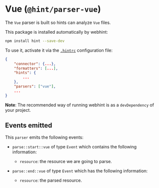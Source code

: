 # Vue (`@hint/parser-vue`)

The `Vue` parser is built so hints can analyze `Vue` files.

This package is installed automatically by webhint:

```bash
npm install hint --save-dev
```

To use it, activate it via the [`.hintrc`][hintrc] configuration file:

```json
{
    "connector": {...},
    "formatters": [...],
    "hints": {
        ...
    },
    "parsers": ["vue"],
    ...
}
```

**Note**: The recommended way of running webhint is as a `devDependency` of
your project.

## Events emitted

This `parser` emits the following events:

* `parse::start::vue` of type `Event` which contains the following information:

  * `resource`: the resource we are going to parse.

* `parse::end::vue` of type `Event` which has the following information:

  * `resource`: the parsed resource.

[hintrc]: https://webhint.io/docs/user-guide/configuring-webhint/summary/
